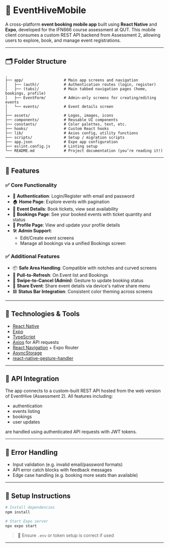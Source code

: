 # 📱 EventHiveMobile

A cross-platform **event booking mobile app** built using **React Native** and **Expo**, developed for the IFN666 course assessment at QUT. This mobile client consumes a custom REST API backend from Assessment 2, allowing users to explore, book, and manage event registrations.

---

## 🗂 Folder Structure

```
.
├── app/                  # Main app screens and navigation
│   ├── (auth)/           # Authentication routes (login, register)
│   ├── (tabs)/           # Main tabbed navigation pages (home, bookings, profile)
│   ├── EventForm/        # Admin-only screens for creating/editing events
│   └── events/           # Event details screen
│
├── assets/               # Logos, images, icons
├── components/           # Reusable UI components
├── constants/            # Color palettes, text, etc.
├── hooks/                # Custom React hooks
├── lib/                  # Axios config, utility functions
├── scripts/              # Setup / migration scripts
├── app.json              # Expo app configuration
├── eslint.config.js      # Linting setup
└── README.md             # Project documentation (you’re reading it!)
```

---

## 🚀 Features

### ✅ Core Functionality
- 🔐 **Authentication**: Login/Register with email and password
- 🏠 **Home Page**: Explore events with pagination
- 📄 **Event Details**: Book tickets, view seat availability
- 🎫 **Bookings Page**: See your booked events with ticket quantity and status
- 👤 **Profile Page**: View and update your profile details
- 🛠️ **Admin Support**:
  - Edit/Create event screens
  - Manage all bookings via a unified Bookings screen

### ✅ Additional Features
- 📦 **Safe Area Handling**: Compatible with notches and curved screens
- 📶 **Pull-to-Refresh**: On Event list and Bookings
- 🔁 **Swipe-to-Cancel (Admin)**: Gesture to update booking status
- 🔗 **Share Event**: Share event details via device's native share menu
- 🟦 **Status Bar Integration**: Consistent color theming across screens

---

## 🔧 Technologies & Tools

- [React Native](https://reactnative.dev/)
- [Expo](https://expo.dev/)
- [TypeScript](https://www.typescriptlang.org/)
- [Axios](https://axios-http.com/) for API requests
- [React Navigation](https://reactnavigation.org/) + Expo Router
- [AsyncStorage](https://react-native-async-storage.github.io/async-storage/)
- [react-native-gesture-handler](https://docs.swmansion.com/react-native-gesture-handler/)

---

## 📡 API Integration

The app connects to a custom-built REST API hosted from the web version of EventHive (Assessment 2). All features including:
- authentication
- events listing
- bookings
- user updates

are handled using authenticated API requests with JWT tokens.

---

## 🧪 Error Handling

- Input validation (e.g. invalid email/password formats)
- API error catch blocks with feedback messages
- Edge case handling (e.g. booking more seats than available)

---


## 📜 Setup Instructions

```bash
# Install dependencies
npm install

# Start Expo server
npx expo start
```

> 🔐 Ensure `.env` or token setup is correct if used

---